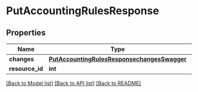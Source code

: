 # PutAccountingRulesResponse

## Properties
Name | Type | Description | Notes
------------ | ------------- | ------------- | -------------
**changes** | [**PutAccountingRulesResponsechangesSwagger**](PutAccountingRulesResponsechangesSwagger.md) |  | [optional] 
**resource_id** | **int** |  | [optional] 

[[Back to Model list]](../README.md#documentation-for-models) [[Back to API list]](../README.md#documentation-for-api-endpoints) [[Back to README]](../README.md)

